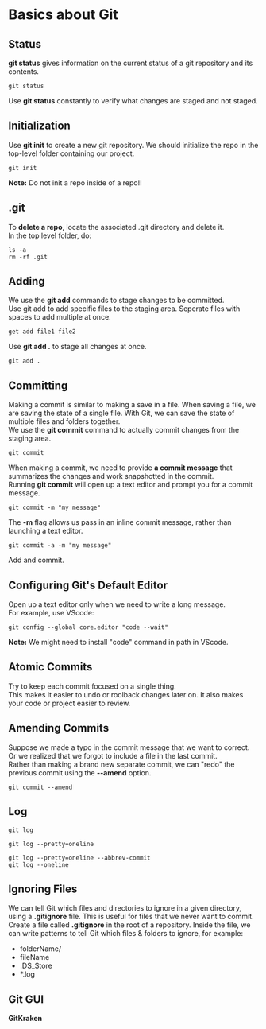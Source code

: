# Basics about Git

## Status
**git status** gives information on the current status of a git repository and its contents.
```
git status
```
Use **git status** constantly to verify what changes are staged and not staged.

## Initialization
Use **git init** to create a new git repository. We should initialize the repo in the top-level folder containing our project.
```
git init
```
**Note:** Do not init a repo inside of a repo!!

## .git
To **delete a repo**, locate the associated .git directory and delete it.<br>
In the top level folder, do:
```
ls -a
rm -rf .git
```

## Adding
We use the **git add** commands to stage changes to be committed.<br>
Use git add to add specific files to the staging area. Seperate files with spaces to add multiple at once.
```
get add file1 file2
```
Use **git add .** to stage all changes at once.
```
git add .
```

## Committing
Making a commit is similar to making a save in a file. When saving a file, we are saving the state of a single file. 
With Git, we can save the state of multiple files and folders together.<br>
We use the **git commit** command to actually commit changes from the staging area.<br>
```
git commit
```
When making a commit, we need to provide **a commit message** that summarizes the changes and work snapshotted in the commit.<br>
Running **git commit** will open up a text editor and prompt you for a commit message.<br>
```
git commit -m "my message"
```
The **-m** flag allows us pass in an inline commit message, rather than launching a text editor.
```
git commit -a -m "my message"
```
Add and commit.

## Configuring Git's Default Editor
Open up a text editor only when we need to write a long message.<br>
For example, use VScode:
```
git config --global core.editor "code --wait"
```
**Note:** We might need to install "code" command in path in VScode.

## Atomic Commits
Try to keep each commit focused on a single thing.<br>
This makes it easier to undo or roolback changes later on. It also makes your code or project easier to review.

## Amending Commits
Suppose we made a typo in the commit message that we want to correct. Or we realized that we forgot to include a file in the last commit.<br>
Rather than making a brand new separate commit, we can "redo" the previous commit using the **--amend** option.
```
git commit --amend
```

## Log
```
git log
```
```
git log --pretty=oneline
```
```
git log --pretty=oneline --abbrev-commit
git log --oneline
```

## Ignoring Files
We can tell Git which files and directories to ignore in a given directory, using a **.gitignore** file.
This is useful for files that we never want to commit.<br>
Create a file called **.gitignore** in the root of a repository. Inside the file, we can write patterns to tell Git which files & folders to ignore, for example:
- folderName/
- fileName
- .DS_Store
- *.log

## Git GUI
**GitKraken**
